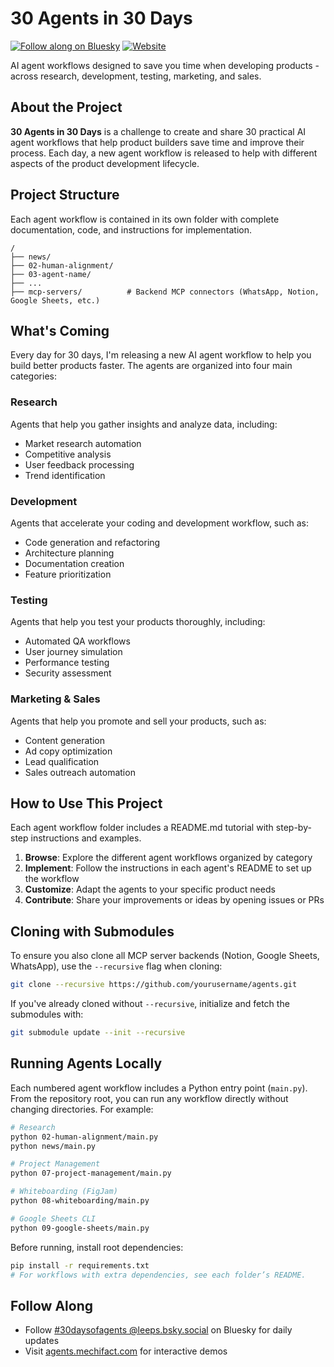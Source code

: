 # 30 Agents in 30 Days

[![Follow along on Bluesky](https://img.shields.io/badge/Follow-Bluesky-blue)](https://bsky.app/hashtag/30daysofagents?author=leeps.bsky.social)
[![Website](https://img.shields.io/badge/Website-agents.mechifact.com-green)](https://agents.mechifact.com/)

AI agent workflows designed to save you time when developing products - across research, development, testing, marketing, and sales.

## About the Project

**30 Agents in 30 Days** is a challenge to create and share 30 practical AI agent workflows that help product builders save time and improve their process. Each day, a new agent workflow is released to help with different aspects of the product development lifecycle.

## Project Structure

Each agent workflow is contained in its own folder with complete documentation, code, and instructions for implementation.

```
/
├── news/
├── 02-human-alignment/
├── 03-agent-name/
├── ...
├── mcp-servers/          # Backend MCP connectors (WhatsApp, Notion, Google Sheets, etc.)
``` 


## What's Coming

Every day for 30 days, I'm releasing a new AI agent workflow to help you build better products faster. The agents are organized into four main categories:

### Research
Agents that help you gather insights and analyze data, including:
- Market research automation
- Competitive analysis
- User feedback processing
- Trend identification

### Development
Agents that accelerate your coding and development workflow, such as:
- Code generation and refactoring
- Architecture planning
- Documentation creation
- Feature prioritization

### Testing
Agents that help you test your products thoroughly, including:
- Automated QA workflows
- User journey simulation
- Performance testing
- Security assessment

### Marketing & Sales
Agents that help you promote and sell your products, such as:
- Content generation
- Ad copy optimization
- Lead qualification
- Sales outreach automation

## How to Use This Project

Each agent workflow folder includes a README.md tutorial with step-by-step instructions and examples.

1. **Browse**: Explore the different agent workflows organized by category
2. **Implement**: Follow the instructions in each agent's README to set up the workflow
3. **Customize**: Adapt the agents to your specific product needs
4. **Contribute**: Share your improvements or ideas by opening issues or PRs

## Cloning with Submodules

To ensure you also clone all MCP server backends (Notion, Google Sheets, WhatsApp), use the `--recursive` flag when cloning:
```bash
git clone --recursive https://github.com/yourusername/agents.git
```
If you've already cloned without `--recursive`, initialize and fetch the submodules with:
```bash
git submodule update --init --recursive
```

## Running Agents Locally

Each numbered agent workflow includes a Python entry point (`main.py`). From the repository root, you can run any workflow directly without changing directories. For example:
```bash
# Research
python 02-human-alignment/main.py
python news/main.py

# Project Management
python 07-project-management/main.py

# Whiteboarding (FigJam)
python 08-whiteboarding/main.py

# Google Sheets CLI
python 09-google-sheets/main.py
```

Before running, install root dependencies:
```bash
pip install -r requirements.txt
# For workflows with extra dependencies, see each folder’s README.
```

## Follow Along

- Follow [#30daysofagents @leeps.bsky.social](https://bsky.app/hashtag/30daysofagents?author=leeps.bsky.social) on Bluesky for daily updates
- Visit [agents.mechifact.com](https://agents.mechifact.com/) for interactive demos
